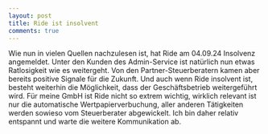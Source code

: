 ```yaml
---
layout: post
title: Ride ist insolvent
comments: true
---
```

Wie nun in vielen Quellen nachzulesen ist, hat Ride am 04.09.24 Insolvenz angemeldet. Unter den Kunden des Admin-Service ist natürlich nun etwas Ratlosigkeit wie es weitergeht.
Von den Partner-Steuerberatern kamen aber bereits positive Signale für die Zukunft. Und auch wenn Ride insolvent ist, besteht weiterhin die Möglichkeit, dass der Geschäftsbetrieb weitergeführt wird.
Für meine GmbH ist Ride nicht so extrem wichtig, wirklich relevant ist nur die automatische Wertpapierverbuchung, aller anderen Tätigkeiten werden sowieso vom Steuerberater abgewickelt.
Ich bin daher relativ entspannt und warte die weitere Kommunikation ab. 
